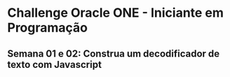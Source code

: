 # Challenge Oracle ONE - Iniciante em Programação
## Semana 01 e 02: Construa um decodificador de texto com Javascript
